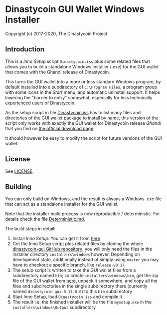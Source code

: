 # Dinastycoin GUI Wallet Windows Installer #

Copyright (c) 2017-2020, The Dinastycoin Project

## Introduction ##

This is a *Inno Setup* script `Dinastycoin.iss` plus some related files
that allows you to build a standalone Windows installer (.exe) for
the GUI wallet that comes with the Ghandi release of Dinastycoin.

This turns the GUI wallet into a more or less standard Windows program,
by default installed into a subdirectory of `C:\Program Files`, a
program group with some icons in the *Start* menu, and automatic
uninstall support. It helps lowering the "barrier to entry"
somewhat, especially for less technically experienced users of
Dinastycoin.

As the setup script in file [Dinastycoin.iss](Dinastycoin.iss) has to list many
files and directories of the GUI wallet package to install by name,
this version of the script only works with exactly the GUI wallet
for Dinastycoin release *Ghandi* that you find on
[the official download page](https://dinastycoin.com/downloads/).

It should however be easy to modify the script for future
versions of the GUI wallet.

## License ##

See [LICENSE](LICENSE).

## Building ##

You can only build on Windows, and the result is always a
Windows .exe file that can act as a standalone installer for the
GUI wallet.

Note that the installer build process is now reproducible / deterministic. For details check the file [Deterministic.md](Deterministic.md).

The build steps in detail:

1. Install *Inno Setup*. You can get it from [here](http://www.jrsoftware.org/isdl.php)
2. Get the Inno Setup script plus related files by cloning the whole [dinastycoin-gui GitHub repository](https://github.com/dinastyoffreedom/newdinastycoin-walletgui); you will only need the files in the installer directory `installers\windows` however. Depending on development state, additionally instead of simply using `master` you may have to checkout a specific branch, like `release-v0.17`.
3. The setup script is written to take the GUI wallet files from a subdirectory named `bin`; so create `installers\windows\bin`, get the zip file of the GUI wallet from [here](https://dinastycoin.com/downloads/), unpack it somewhere, and copy all the files and subdirectories in the single subdirectory there (currently named `dinastycoin-gui-0.17.0.0`) to this `bin` subdirectory
4. Start Inno Setup, load `Dinastycoin.iss` and compile it
5. The result i.e. the finished installer will be the file `mysetup.exe` in the `installers\windows\Output` subdirectory 

